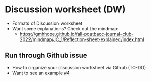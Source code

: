 # Discussion worksheet (DW)
- Formats of Discussion worksheet
- Want some explanations? Check out the mindmap:
  - https://gmhhope.github.io/fall-postbacc-journal-club-2022/mindmap/JC_1/Reflection-sheet-explained/index.html

## Run through Github issue
- How to organize your discussion worksheet via Github (TO-DO)
- Want to see an example [#4](https://github.com/gmhhope/fall-postbacc-journal-club-2022/issues/4)
